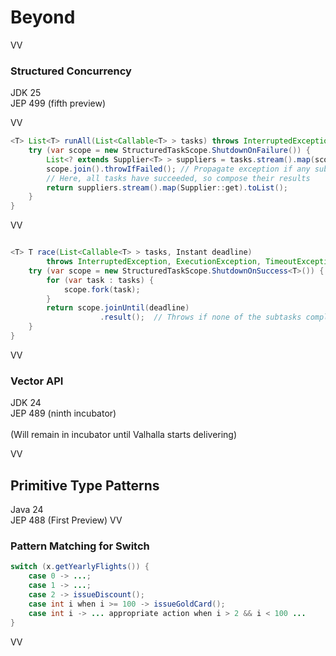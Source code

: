 # Beyond

VV

### Structured Concurrency

JDK 25  <br/>
JEP 499 (fifth preview)

VV


```java
<T> List<T> runAll(List<Callable<T> > tasks) throws InterruptedException, ExecutionException { 
	try (var scope = new StructuredTaskScope.ShutdownOnFailure()) {
		List<? extends Supplier<T> > suppliers = tasks.stream().map(scope::fork).toList();
		scope.join().throwIfFailed(); // Propagate exception if any subtask fails
		// Here, all tasks have succeeded, so compose their results
		return suppliers.stream().map(Supplier::get).toList();
	}
}
```

VV

```java

<T> T race(List<Callable<T> > tasks, Instant deadline) 
        throws InterruptedException, ExecutionException, TimeoutException {
    try (var scope = new StructuredTaskScope.ShutdownOnSuccess<T>()) {
        for (var task : tasks) {
            scope.fork(task);
        }
        return scope.joinUntil(deadline)
                    .result();  // Throws if none of the subtasks completed successfully
    }
}
```
VV



### Vector API

JDK 24 <br/>
JEP 489 (ninth incubator) <br/>
<br/>
(Will remain in incubator until Valhalla starts delivering)


VV




## Primitive Type Patterns

Java 24<br/>
JEP 488 (First Preview)
VV

### Pattern Matching for Switch

```java
switch (x.getYearlyFlights()) {
    case 0 -> ...;
    case 1 -> ...;
    case 2 -> issueDiscount();
    case int i when i >= 100 -> issueGoldCard();
    case int i -> ... appropriate action when i > 2 && i < 100 ...
}
```
VV


